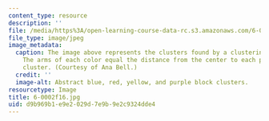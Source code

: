 ```yaml
---
content_type: resource
description: ''
file: /media/https%3A/open-learning-course-data-rc.s3.amazonaws.com/6-0002-introduction-to-computational-thinking-and-data-science-fall-2016/d9b969b1e9e2029d7e9b9e2c9324dde4_6-0002f16.jpg
file_type: image/jpeg
image_metadata:
  caption: The image above represents the clusters found by a clustering algorithm.
    The arms of each color equal the distance from the center to each point in the
    cluster. (Courtesy of Ana Bell.)
  credit: ''
  image-alt: Abstract blue, red, yellow, and purple block clusters.
resourcetype: Image
title: 6-0002f16.jpg
uid: d9b969b1-e9e2-029d-7e9b-9e2c9324dde4
---
```


